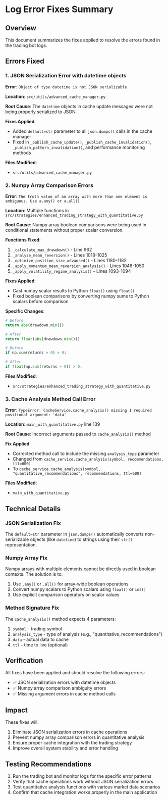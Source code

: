 # Log Error Fixes Summary

## Overview
This document summarizes the fixes applied to resolve the errors found in the trading bot logs.

## Errors Fixed

### 1. JSON Serialization Error with datetime objects
**Error**: `Object of type datetime is not JSON serializable`

**Location**: `src/utils/advanced_cache_manager.py`

**Root Cause**: The `datetime` objects in cache update messages were not being properly serialized to JSON.

**Fixes Applied**:
- Added `default=str` parameter to all `json.dumps()` calls in the cache manager
- Fixed in `_publish_cache_update()`, `_publish_cache_invalidation()`, `_publish_pattern_invalidation()`, and performance monitoring methods

**Files Modified**:
- `src/utils/advanced_cache_manager.py`

### 2. Numpy Array Comparison Errors
**Error**: `The truth value of an array with more than one element is ambiguous. Use a.any() or a.all()`

**Location**: Multiple functions in `src/strategies/enhanced_trading_strategy_with_quantitative.py`

**Root Cause**: Numpy array boolean comparisons were being used in conditional statements without proper scalar conversion.

**Functions Fixed**:
1. `_calculate_max_drawdown()` - Line 962
2. `_analyze_mean_reversion()` - Lines 1018-1025
3. `_optimize_position_size_advanced()` - Lines 1180-1182
4. `_apply_momentum_mean_reversion_analysis()` - Lines 1046-1050
5. `_apply_volatility_regime_analysis()` - Lines 1093-1094

**Fixes Applied**:
- Cast numpy scalar results to Python `float()` using `float()`
- Fixed boolean comparisons by converting numpy sums to Python scalars before comparison

**Specific Changes**:
```python
# Before
return abs(drawdown.min())

# After  
return float(abs(drawdown.min()))

# Before
if np.sum(returns > 0) > 0:

# After
if float(np.sum(returns > 0)) > 0:
```

**Files Modified**:
- `src/strategies/enhanced_trading_strategy_with_quantitative.py`

### 3. Cache Analysis Method Call Error
**Error**: `TypeError: CacheService.cache_analysis() missing 1 required positional argument: 'data'`

**Location**: `main_with_quantitative.py` line 139

**Root Cause**: Incorrect arguments passed to `cache_analysis()` method

**Fix Applied**:
- Corrected method call to include the missing `analysis_type` parameter
- Changed from `cache_service.cache_analysis(symbol, recommendations, ttl=600)` 
- To `cache_service.cache_analysis(symbol, "quantitative_recommendations", recommendations, ttl=600)`

**Files Modified**:
- `main_with_quantitative.py`

## Technical Details

### JSON Serialization Fix
The `default=str` parameter in `json.dumps()` automatically converts non-serializable objects (like `datetime`) to strings using their `str()` representation.

### Numpy Array Fix
Numpy arrays with multiple elements cannot be directly used in boolean contexts. The solution is to:
1. Use `.any()` or `.all()` for array-wide boolean operations
2. Convert numpy scalars to Python scalars using `float()` or `int()`
3. Use explicit comparison operators on scalar values

### Method Signature Fix
The `cache_analysis()` method expects 4 parameters:
1. `symbol` - trading symbol
2. `analysis_type` - type of analysis (e.g., "quantitative_recommendations")
3. `data` - actual data to cache
4. `ttl` - time to live (optional)

## Verification

All fixes have been applied and should resolve the following errors:
- ✅ JSON serialization errors with datetime objects
- ✅ Numpy array comparison ambiguity errors
- ✅ Missing argument errors in cache method calls

## Impact

These fixes will:
1. Eliminate JSON serialization errors in cache operations
2. Prevent numpy array comparison errors in quantitative analysis
3. Ensure proper cache integration with the trading strategy
4. Improve overall system stability and error handling

## Testing Recommendations

1. Run the trading bot and monitor logs for the specific error patterns
2. Verify that cache operations work without JSON serialization errors
3. Test quantitative analysis functions with various market data scenarios
4. Confirm that cache integration works properly in the main application 